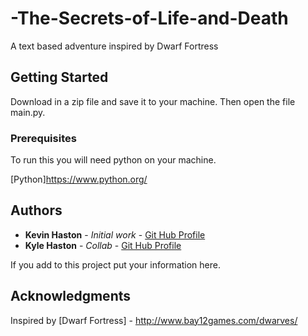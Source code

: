 # -The-Secrets-of-Life-and-Death
A text based adventure inspired by Dwarf Fortress

## Getting Started

Download in a zip file and save it to your machine. Then open the file main.py.

### Prerequisites

To run this you will need python on your machine.

[Python]https://www.python.org/

## Authors

* **Kevin Haston** - *Initial work* - [Git Hub Profile](https://github.com/khaston10)
* **Kyle Haston** - *Collab* - [Git Hub Profile](https://github.com/KyleHaston)  

If you add to this project put your information here.

## Acknowledgments

Inspired by [Dwarf Fortress] -  http://www.bay12games.com/dwarves/
